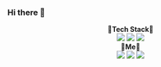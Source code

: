 ### Hi there 👋

<!--
**eeheueklf/eeheueklf** is a ✨ _special_ ✨ repository because its `README.md` (this file) appears on your GitHub profile.

Here are some ideas to get you started:

- 🔭 I’m currently working on ...
- 🌱 I’m currently learning ...
- 👯 I’m looking to collaborate on ...
- 🤔 I’m looking for help with ...
- 💬 Ask me about ...
- 📫 How to reach me: ...
- 😄 Pronouns: ...
- ⚡ Fun fact: ...
-->
<div align="center">
  <b>💟Tech Stack💟</b><br>
<a href="https://url.kr/49rxa2" target="_blank"><img src="https://img.shields.io/badge/Blog-2e3338?style=flat-square&logo=Notion&logoColor=white"/></a>
<a href="https://www.instagram.com/_uyouu" target="_blank"><img src="https://img.shields.io/badge/_uyouu-FB3958?style=flat-square&logo=Instagram&logoColor=white"/></a>
<span><img src="https://img.shields.io/badge/eeheueklf-EA4335?style=flat-square&logo=Gmail&logoColor=white"/></span>
<br>
  <b>👻Me👻</b><br>
<span><img src="https://img.shields.io/badge/C++-00599C?style=flat-square&logo=Cplusplus&logoColor=white"></span>
<span><img src="https://img.shields.io/badge/JavaScript-F7DF1E?style=flat-square&logo=JavaScript&logoColor=white"><span>
<span><img src="https://img.shields.io/badge/MySQL-4479A1?style=flat-square&logo=MySQL&logoColor=white"></span>

<!--![Anurag's GitHub stats](https://github-readme-stats.vercel.app/api?username=eeheueklf&show_icons=true&theme=dracula)-->
</div>
